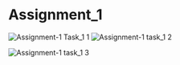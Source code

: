 # Assignment_1

![Assignment-1 Task_1 1](https://user-images.githubusercontent.com/64782883/81812415-e5de7700-9547-11ea-9662-bcfde2d56300.PNG)
![Assignment-1 task_1 2](https://user-images.githubusercontent.com/64782883/81813182-f9d6a880-9548-11ea-9008-e10ccf4e2b28.PNG)
<!-- Assignment_1 task_1.3 -->
![Assignment-1 task_1 3](https://user-images.githubusercontent.com/64782883/81813452-48844280-9549-11ea-86b6-df3f63a6639e.PNG)
